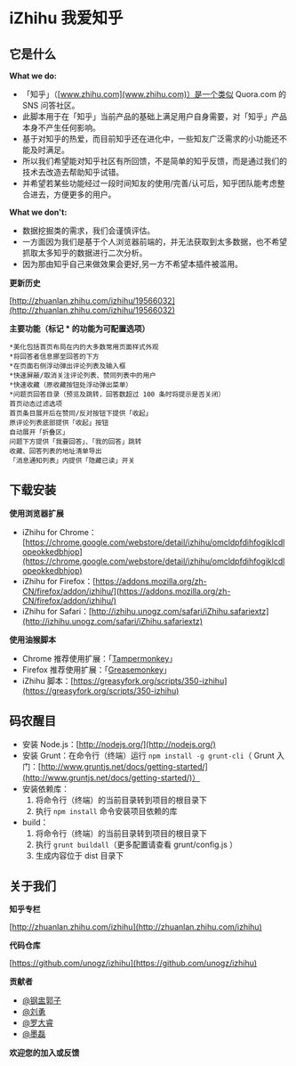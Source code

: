 # iZhihu 我爱知乎

## 它是什么

**What we do:**

- 「知乎」（[www.zhihu.com](www.zhihu.com)）是一个类似 Quora.com 的 SNS 问答社区。
- 此脚本用于在「知乎」当前产品的基础上满足用户自身需要，对「知乎」产品本身不产生任何影响。
- 基于对知乎的热爱，而目前知乎还在进化中，一些知友广泛需求的小功能还不能及时满足。
- 所以我们希望能对知乎社区有所回馈，不是简单的知乎反馈，而是通过我们的技术去改造去帮助知乎试错。
- 并希望若某些功能经过一段时间知友的使用/完善/认可后，知乎团队能考虑整合进去，方便更多的用户。

**What we don't:**

- 数据挖掘类的需求，我们会谨慎评估。
- 一方面因为我们是基于个人浏览器前端的，并无法获取到太多数据，也不希望抓取太多知乎的数据进行二次分析。
- 因为那由知乎自己来做效果会更好,另一方不希望本插件被滥用。

**更新历史**

[http://zhuanlan.zhihu.com/izhihu/19566032](http://zhuanlan.zhihu.com/izhihu/19566032)

**主要功能（标记 * 的功能为可配置选项）**

    *美化包括首页布局在内的大多数常用页面样式外观
    *将回答者信息挪至回答的下方
    *在页面右侧浮动弹出评论列表及输入框
    *快速屏蔽/取消关注评论列表、赞同列表中的用户
    *快速收藏（原收藏按钮处浮动弹出菜单）
    *问题页回答目录（预览及跳转，回答数超过 100 条时将提示是否关闭）
    首页动态过滤选项
    首页条目展开后在赞同/反对按钮下提供「收起」
    原评论列表底部提供「收起」按钮
    自动展开「折叠区」
    问题下方提供「我要回答」、「我的回答」跳转
    收藏、回答列表的地址清单导出
    「消息通知列表」内提供「隐藏已读」开关

## 下载安装

**使用浏览器扩展**

- iZhihu for Chrome：[https://chrome.google.com/webstore/detail/izhihu/omcldpfdihfogiklcdlopeokkedbhjop](https://chrome.google.com/webstore/detail/izhihu/omcldpfdihfogiklcdlopeokkedbhjop) 
- iZhihu for Firefox：[https://addons.mozilla.org/zh-CN/firefox/addon/izhihu/](https://addons.mozilla.org/zh-CN/firefox/addon/izhihu/) 
- iZhihu for Safari：[http://izhihu.unogz.com/safari/iZhihu.safariextz](http://izhihu.unogz.com/safari/iZhihu.safariextz) 

**使用油猴脚本**

- Chrome 推荐使用扩展：「[Tampermonkey](https://chrome.google.com/webstore/detail/dhdgffkkebhmkfjojejmpbldmpobfkfo)」
- Firefox 推荐使用扩展：「[Greasemonkey](https://addons.mozilla.org/en-US/firefox/addon/greasemonkey/)」
- iZhihu 脚本：[https://greasyfork.org/scripts/350-izhihu](https://greasyfork.org/scripts/350-izhihu) 

## 码农醒目

- 安装 Node.js：[http://nodejs.org/](http://nodejs.org/)
- 安装 Grunt：在命令行（终端）运行 `npm install -g grunt-cli`（ Grunt 入门：[http://www.gruntjs.net/docs/getting-started/](http://www.gruntjs.net/docs/getting-started/)）
- 安装依赖库：
	1. 将命令行（终端）的当前目录转到项目的根目录下
	2. 执行 `npm install` 命令安装项目依赖的库
- build：
	1. 将命令行（终端）的当前目录转到项目的根目录下
	2. 执行 `grunt buildall`（更多配置请查看 grunt/config.js ）
	3. 生成内容位于 dist 目录下

## 关于我们

**知乎专栏**

[http://zhuanlan.zhihu.com/izhihu](http://zhuanlan.zhihu.com/izhihu)

**代码仓库**

[https://github.com/unogz/izhihu](https://github.com/unogz/izhihu)

**贡献者**

- [@钢盅郭子](http://www.zhihu.com/people/unogzx)
- [@刘勇](http://www.zhihu.com/people/liuyong25)
- [@罗大睿](http://www.zhihu.com/people/luoxr)
- [@墨磊](http://www.zhihu.com/people/morlay)

**欢迎您的加入或反馈**
